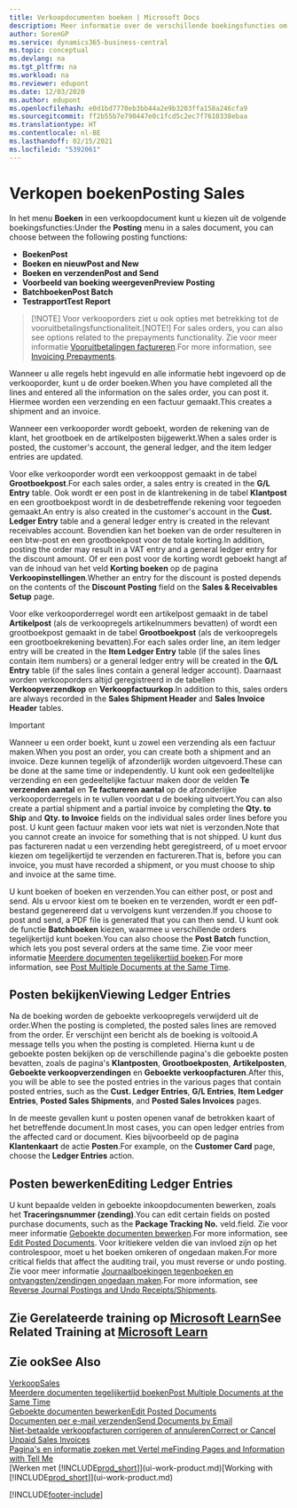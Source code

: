 ```yaml
---
title: Verkoopdocumenten boeken | Microsoft Docs
description: Meer informatie over de verschillende boekingsfuncties om verkoopdocumenten te boeken en hoe u geboekte documenten kunt bijwerken.
author: SorenGP
ms.service: dynamics365-business-central
ms.topic: conceptual
ms.devlang: na
ms.tgt_pltfrm: na
ms.workload: na
ms.reviewer: edupont
ms.date: 12/03/2020
ms.author: edupont
ms.openlocfilehash: e0d1bd7770eb3bb44a2e9b3203ffa158a246cfa9
ms.sourcegitcommit: ff2b55b7e790447e0c1fcd5c2ec7f7610338ebaa
ms.translationtype: HT
ms.contentlocale: nl-BE
ms.lasthandoff: 02/15/2021
ms.locfileid: "5392061"
---
```

# <a name="posting-sales"></a><span data-ttu-id="4a22e-103">Verkopen boeken</span><span class="sxs-lookup"><span data-stu-id="4a22e-103">Posting Sales</span></span>

<span data-ttu-id="4a22e-104">In het menu **Boeken** in een verkoopdocument kunt u kiezen uit de volgende boekingsfuncties:</span><span class="sxs-lookup"><span data-stu-id="4a22e-104">Under the **Posting** menu in a sales document, you can choose between the following posting functions:</span></span>

* <span data-ttu-id="4a22e-105">**Boeken**</span><span class="sxs-lookup"><span data-stu-id="4a22e-105">**Post**</span></span>
* <span data-ttu-id="4a22e-106">**Boeken en nieuw**</span><span class="sxs-lookup"><span data-stu-id="4a22e-106">**Post and New**</span></span>
* <span data-ttu-id="4a22e-107">**Boeken en verzenden**</span><span class="sxs-lookup"><span data-stu-id="4a22e-107">**Post and Send**</span></span>
* <span data-ttu-id="4a22e-108">**Voorbeeld van boeking weergeven**</span><span class="sxs-lookup"><span data-stu-id="4a22e-108">**Preview Posting**</span></span>
* <span data-ttu-id="4a22e-109">**Batchboeken**</span><span class="sxs-lookup"><span data-stu-id="4a22e-109">**Post Batch**</span></span>
* <span data-ttu-id="4a22e-110">**Testrapport**</span><span class="sxs-lookup"><span data-stu-id="4a22e-110">**Test Report**</span></span>

> <span data-ttu-id="4a22e-111">[!NOTE] Voor verkooporders ziet u ook opties met betrekking tot de vooruitbetalingsfunctionaliteit.</span><span class="sxs-lookup"><span data-stu-id="4a22e-111">[NOTE!] For sales orders, you can also see options related to the prepayments functionality.</span></span> <span data-ttu-id="4a22e-112">Zie voor meer informatie [Vooruitbetalingen factureren](finance-invoice-prepayments.md).</span><span class="sxs-lookup"><span data-stu-id="4a22e-112">For more information, see [Invoicing Prepayments](finance-invoice-prepayments.md).</span></span> 

<span data-ttu-id="4a22e-113">Wanneer u alle regels hebt ingevuld en alle informatie hebt ingevoerd op de verkooporder, kunt u de order boeken.</span><span class="sxs-lookup"><span data-stu-id="4a22e-113">When you have completed all the lines and entered all the information on the sales order, you can post it.</span></span> <span data-ttu-id="4a22e-114">Hiermee worden een verzending en een factuur gemaakt.</span><span class="sxs-lookup"><span data-stu-id="4a22e-114">This creates a shipment and an invoice.</span></span>

<span data-ttu-id="4a22e-115">Wanneer een verkooporder wordt geboekt, worden de rekening van de klant, het grootboek en de artikelposten bijgewerkt.</span><span class="sxs-lookup"><span data-stu-id="4a22e-115">When a sales order is posted, the customer's account, the general ledger, and the item ledger entries are updated.</span></span>

<span data-ttu-id="4a22e-116">Voor elke verkooporder wordt een verkooppost gemaakt in de tabel **Grootboekpost**.</span><span class="sxs-lookup"><span data-stu-id="4a22e-116">For each sales order, a sales entry is created in the **G/L Entry** table.</span></span> <span data-ttu-id="4a22e-117">Ook wordt er een post in de klantrekening in de tabel **Klantpost** en een grootboekpost wordt in de desbetreffende rekening voor tegoeden gemaakt.</span><span class="sxs-lookup"><span data-stu-id="4a22e-117">An entry is also created in the customer's account in the **Cust. Ledger Entry** table and a general ledger entry is created in the relevant receivables account.</span></span> <span data-ttu-id="4a22e-118">Bovendien kan het boeken van de order resulteren in een btw-post en een grootboekpost voor de totale korting.</span><span class="sxs-lookup"><span data-stu-id="4a22e-118">In addition, posting the order may result in a VAT entry and a general ledger entry for the discount amount.</span></span> <span data-ttu-id="4a22e-119">Of er een post voor de korting wordt geboekt hangt af van de inhoud van het veld **Korting boeken** op de pagina **Verkoopinstellingen**.</span><span class="sxs-lookup"><span data-stu-id="4a22e-119">Whether an entry for the discount is posted depends on the contents of the **Discount Posting** field on the **Sales & Receivables Setup** page.</span></span>

<span data-ttu-id="4a22e-120">Voor elke verkooporderregel wordt een artikelpost gemaakt in de tabel **Artikelpost** (als de verkoopregels artikelnummers bevatten) of wordt een grootboekpost gemaakt in de tabel **Grootboekpost** (als de verkoopregels een grootboekrekening bevatten).</span><span class="sxs-lookup"><span data-stu-id="4a22e-120">For each sales order line, an item ledger entry will be created in the **Item Ledger Entry** table (if the sales lines contain item numbers) or a general ledger entry will be created in the **G/L Entry** table (if the sales lines contain a general ledger account).</span></span> <span data-ttu-id="4a22e-121">Daarnaast worden verkooporders altijd geregistreerd in de tabellen **Verkoopverzendkop** en **Verkoopfactuurkop**.</span><span class="sxs-lookup"><span data-stu-id="4a22e-121">In addition to this, sales orders are always recorded in the **Sales Shipment Header** and **Sales Invoice Header** tables.</span></span>

> [!IMPORTANT]  
> <span data-ttu-id="4a22e-122">Wanneer u een order boekt, kunt u zowel een verzending als een factuur maken.</span><span class="sxs-lookup"><span data-stu-id="4a22e-122">When you post an order, you can create both a shipment and an invoice.</span></span> <span data-ttu-id="4a22e-123">Deze kunnen tegelijk of afzonderlijk worden uitgevoerd.</span><span class="sxs-lookup"><span data-stu-id="4a22e-123">These can be done at the same time or independently.</span></span> <span data-ttu-id="4a22e-124">U kunt ook een gedeeltelijke verzending en een gedeeltelijke factuur maken door de velden **Te verzenden aantal** en **Te factureren aantal** op de afzonderlijke verkooporderregels in te vullen voordat u de boeking uitvoert.</span><span class="sxs-lookup"><span data-stu-id="4a22e-124">You can also create a partial shipment and a partial invoice by completing the **Qty. to Ship** and **Qty. to Invoice** fields on the individual sales order lines before you post.</span></span> <span data-ttu-id="4a22e-125">U kunt geen factuur maken voor iets wat niet is verzonden.</span><span class="sxs-lookup"><span data-stu-id="4a22e-125">Note that you cannot create an invoice for something that is not shipped.</span></span> <span data-ttu-id="4a22e-126">U kunt dus pas factureren nadat u een verzending hebt geregistreerd, of u moet ervoor kiezen om tegelijkertijd te verzenden en factureren.</span><span class="sxs-lookup"><span data-stu-id="4a22e-126">That is, before you can invoice, you must have recorded a shipment, or you must choose to ship and invoice at the same time.</span></span>

<span data-ttu-id="4a22e-127">U kunt boeken of boeken en verzenden.</span><span class="sxs-lookup"><span data-stu-id="4a22e-127">You can either post, or post and send.</span></span> <span data-ttu-id="4a22e-128">Als u ervoor kiest om te boeken en te verzenden, wordt er een pdf-bestand gegenereerd dat u vervolgens kunt verzenden.</span><span class="sxs-lookup"><span data-stu-id="4a22e-128">If you choose to post and send, a PDF file is generated that you can then send.</span></span> <span data-ttu-id="4a22e-129">U kunt ook de functie **Batchboeken** kiezen, waarmee u verschillende orders tegelijkertijd kunt boeken.</span><span class="sxs-lookup"><span data-stu-id="4a22e-129">You can also choose the **Post Batch** function, which lets you post several orders at the same time.</span></span> <span data-ttu-id="4a22e-130">Zie voor meer informatie [Meerdere documenten tegelijkertijd boeken](ui-batch-posting.md).</span><span class="sxs-lookup"><span data-stu-id="4a22e-130">For more information, see [Post Multiple Documents at the Same Time](ui-batch-posting.md).</span></span>

## <a name="viewing-ledger-entries"></a><span data-ttu-id="4a22e-131">Posten bekijken</span><span class="sxs-lookup"><span data-stu-id="4a22e-131">Viewing Ledger Entries</span></span>

<span data-ttu-id="4a22e-132">Na de boeking worden de geboekte verkoopregels verwijderd uit de order.</span><span class="sxs-lookup"><span data-stu-id="4a22e-132">When the posting is completed, the posted sales lines are removed from the order.</span></span> <span data-ttu-id="4a22e-133">Er verschijnt een bericht als de boeking is voltooid.</span><span class="sxs-lookup"><span data-stu-id="4a22e-133">A message tells you when the posting is completed.</span></span> <span data-ttu-id="4a22e-134">Hierna kunt u de geboekte posten bekijken op de verschillende pagina's die geboekte posten bevatten, zoals de pagina's **Klantposten**, **Grootboekposten**, **Artikelposten**, **Geboekte verkoopverzendingen** en **Geboekte verkoopfacturen**.</span><span class="sxs-lookup"><span data-stu-id="4a22e-134">After this, you will be able to see the posted entries in the various pages that contain posted entries, such as the **Cust. Ledger Entries**, **G/L Entries**, **Item Ledger Entries**, **Posted Sales Shipments**, and **Posted Sales Invoices** pages.</span></span>  

<span data-ttu-id="4a22e-135">In de meeste gevallen kunt u posten openen vanaf de betrokken kaart of het betreffende document.</span><span class="sxs-lookup"><span data-stu-id="4a22e-135">In most cases, you can open ledger entries from the affected card or document.</span></span> <span data-ttu-id="4a22e-136">Kies bijvoorbeeld op de pagina **Klantenkaart** de actie **Posten**.</span><span class="sxs-lookup"><span data-stu-id="4a22e-136">For example, on the **Customer Card** page, choose the **Ledger Entries** action.</span></span>

## <a name="editing-ledger-entries"></a><span data-ttu-id="4a22e-137">Posten bewerken</span><span class="sxs-lookup"><span data-stu-id="4a22e-137">Editing Ledger Entries</span></span>

<span data-ttu-id="4a22e-138">U kunt bepaalde velden in geboekte inkoopdocumenten bewerken, zoals het **Traceringsnummer (zending)**.</span><span class="sxs-lookup"><span data-stu-id="4a22e-138">You can edit certain fields on posted purchase documents, such as the **Package Tracking No.**</span></span> <span data-ttu-id="4a22e-139">veld.</span><span class="sxs-lookup"><span data-stu-id="4a22e-139">field.</span></span> <span data-ttu-id="4a22e-140">Zie voor meer informatie [Geboekte documenten bewerken](across-edit-posted-document.md).</span><span class="sxs-lookup"><span data-stu-id="4a22e-140">For more information, see [Edit Posted Documents](across-edit-posted-document.md).</span></span> <span data-ttu-id="4a22e-141">Voor kritiekere velden die van invloed zijn op het controlespoor, moet u het boeken omkeren of ongedaan maken.</span><span class="sxs-lookup"><span data-stu-id="4a22e-141">For more critical fields that affect the auditing trail, you must reverse or undo posting.</span></span> <span data-ttu-id="4a22e-142">Zie voor meer informatie [Journaalboekingen tegenboeken en ontvangsten/zendingen ongedaan maken](finance-how-reverse-journal-posting.md).</span><span class="sxs-lookup"><span data-stu-id="4a22e-142">For more information, see [Reverse Journal Postings and Undo Receipts/Shipments](finance-how-reverse-journal-posting.md).</span></span>

## <a name="see-related-training-at-microsoft-learn"></a><span data-ttu-id="4a22e-143">Zie Gerelateerde training op [Microsoft Learn](/learn/modules/ship-invoice-items-dynamics-365-business-central/index)</span><span class="sxs-lookup"><span data-stu-id="4a22e-143">See Related Training at [Microsoft Learn](/learn/modules/ship-invoice-items-dynamics-365-business-central/index)</span></span>

## <a name="see-also"></a><span data-ttu-id="4a22e-144">Zie ook</span><span class="sxs-lookup"><span data-stu-id="4a22e-144">See Also</span></span>

[<span data-ttu-id="4a22e-145">Verkoop</span><span class="sxs-lookup"><span data-stu-id="4a22e-145">Sales</span></span>](sales-manage-sales.md)  
[<span data-ttu-id="4a22e-146">Meerdere documenten tegelijkertijd boeken</span><span class="sxs-lookup"><span data-stu-id="4a22e-146">Post Multiple Documents at the Same Time</span></span>](ui-batch-posting.md)  
[<span data-ttu-id="4a22e-147">Geboekte documenten bewerken</span><span class="sxs-lookup"><span data-stu-id="4a22e-147">Edit Posted Documents</span></span>](across-edit-posted-document.md)  
[<span data-ttu-id="4a22e-148">Documenten per e-mail verzenden</span><span class="sxs-lookup"><span data-stu-id="4a22e-148">Send Documents by Email</span></span>](ui-how-send-documents-email.md)  
[<span data-ttu-id="4a22e-149">Niet-betaalde verkoopfacturen corrigeren of annuleren</span><span class="sxs-lookup"><span data-stu-id="4a22e-149">Correct or Cancel Unpaid Sales Invoices</span></span>](sales-how-correct-cancel-sales-invoice.md)  
[<span data-ttu-id="4a22e-150">Pagina's en informatie zoeken met Vertel me</span><span class="sxs-lookup"><span data-stu-id="4a22e-150">Finding Pages and Information with Tell Me</span></span>](ui-search.md)  
<span data-ttu-id="4a22e-151">[Werken met [!INCLUDE[prod_short](includes/prod_short.md)]](ui-work-product.md)</span><span class="sxs-lookup"><span data-stu-id="4a22e-151">[Working with [!INCLUDE[prod_short](includes/prod_short.md)]](ui-work-product.md)</span></span>


[!INCLUDE[footer-include](includes/footer-banner.md)]